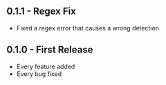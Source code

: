 ## 0.1.1 - Regex Fix
* Fixed a regex error that causes a wrong detection

## 0.1.0 - First Release
* Every feature added
* Every bug fixed
